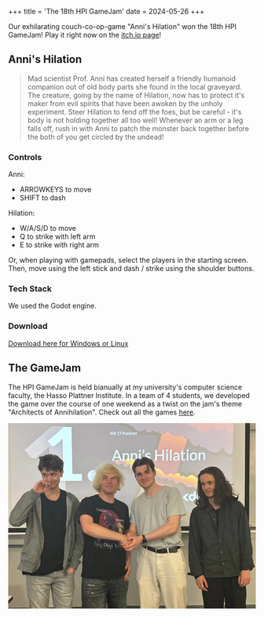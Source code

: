+++
title = 'The 18th HPI GameJam'
date = 2024-05-26
+++

Our exhilarating couch-co-op-game "Anni's Hilation"  won the 18th HPI GameJam! Play it right now on the [itch.io page](https://saraqael-m.itch.io/annis-hilation)!

## Anni's Hilation

> Mad scientist Prof. Anni has created herself a friendly humanoid companion out of old body parts she found in the local graveyard. The creature, going by the name of Hilation, now has to protect it's maker from evil spirits that have been awoken by the unholy experiment. Steer Hilation to fend off the foes, but be careful - it's body is not holding together all too well! Whenever an arm or a leg falls off, rush in with Anni to patch the monster back together before the both of you get circled by the undead!

### Controls

Anni:

- ARROWKEYS to move
- SHIFT to dash

Hilation:
- W/A/S/D to move
- Q to strike with left arm
- E to strike with right arm

Or, when playing with gamepads, select the players in the starting screen. Then, move using the left stick and dash / strike using the shoulder buttons.

### Tech Stack

We used the Godot engine.

### Download

[Download here for Windows or Linux](https://saraqael-m.itch.io/annis-hilation)

## The GameJam

The HPI GameJam is held bianually at my university's computer science faculty, the Hasso Plattner Institute. In a team of 4 students, we developed the game over the course of one weekend as a twist on the jam's theme "Architects of Annihilation". Check out all the games [here](https://itch.io/jam/hpi-gamedev-klub-jam-18).

![Group picture of our 4 team members](win.webp "You may not like it, but this is what winning looks like.")
